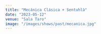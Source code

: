 ```yaml
---
title: "Mecánica Clásica + Sentuhlà"
date: "2023-05-12"
venue: "Sala Taro"
image: "/images/shows/past/mecanica.jpg"
---
```

